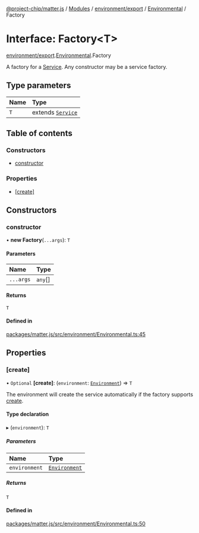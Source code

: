 [@project-chip/matter.js](../README.md) / [Modules](../modules.md) / [environment/export](../modules/environment_export.md) / [Environmental](../modules/environment_export.Environmental.md) / Factory

# Interface: Factory\<T\>

[environment/export](../modules/environment_export.md).[Environmental](../modules/environment_export.Environmental.md).Factory

A factory for a [Service](environment_export.Environmental.Service.md).  Any constructor may be a service factory.

## Type parameters

| Name | Type |
| :------ | :------ |
| `T` | extends [`Service`](environment_export.Environmental.Service.md) |

## Table of contents

### Constructors

- [constructor](environment_export.Environmental.Factory.md#constructor)

### Properties

- [[create]](environment_export.Environmental.Factory.md#[create])

## Constructors

### constructor

• **new Factory**(`...args`): `T`

#### Parameters

| Name | Type |
| :------ | :------ |
| `...args` | `any`[] |

#### Returns

`T`

#### Defined in

[packages/matter.js/src/environment/Environmental.ts:45](https://github.com/project-chip/matter.js/blob/558e12c94a201592c28c7bc0743705360b3e5ca6/packages/matter.js/src/environment/Environmental.ts#L45)

## Properties

### [create]

• `Optional` **[create]**: (`environment`: [`Environment`](../classes/environment_export.Environment.md)) => `T`

The environment will create the service automatically if the factory supports [create](../modules/environment_export.Environmental.md#create).

#### Type declaration

▸ (`environment`): `T`

##### Parameters

| Name | Type |
| :------ | :------ |
| `environment` | [`Environment`](../classes/environment_export.Environment.md) |

##### Returns

`T`

#### Defined in

[packages/matter.js/src/environment/Environmental.ts:50](https://github.com/project-chip/matter.js/blob/558e12c94a201592c28c7bc0743705360b3e5ca6/packages/matter.js/src/environment/Environmental.ts#L50)
